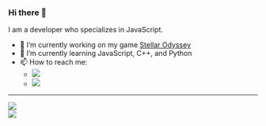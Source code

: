 ### Hi there 👋
I am a developer who specializes in JavaScript.
- 🔭 I’m currently working on my game [Stellar Odyssey](https://github.com/xShadowBlade/Stellar-Odyssey)
- 🌱 I’m currently learning JavaScript, C++, and Python
- 📫 How to reach me:
  - ![](https://img.shields.io/badge/Discord%3A-.xshadowblade-blue?style=social&logo=discord) 
  - [![](https://img.shields.io/badge/Business%20Email%3A-xshadowblade618%40gmail.com-blue?style=social&logo=gmail)](https://mail.google.com/mail/u/0/?to=xshadowblade618@gmail.com&su&body&bcc&fs=1&tf=cm)

---

<div>
<picture>
  <source
    srcset="https://github-readme-stats.vercel.app/api?username=xShadowBlade&show_icons=true&theme=dark"
    media="(prefers-color-scheme: dark)"
  />
  <source
    srcset="https://github-readme-stats.vercel.app/api?username=xShadowBlade&show_icons=true"
    media="(prefers-color-scheme: light), (prefers-color-scheme: no-preference)"
  />
  <img src="https://github-readme-stats.vercel.app/api?username=xShadowBlade&show_icons=true" />
</picture>
<br>
<picture>
  <source
    srcset="https://github-readme-stats.vercel.app/api/top-langs/?username=xShadowBlade&layout=donut&hide=mdx&show_icons=true&theme=dark"
    media="(prefers-color-scheme: dark)"
  />
  <source
    srcset="https://github-readme-stats.vercel.app/api/top-langs/?username=xShadowBlade&layout=donut&hide=mdx&show_icons=true"
    media="(prefers-color-scheme: light), (prefers-color-scheme: no-preference)"
  />
  <img src="https://github-readme-stats.vercel.app/api/top-langs/?username=xShadowBlade&layout=donut&hide=mdx&show_icons=true" />
</picture>
</div>
